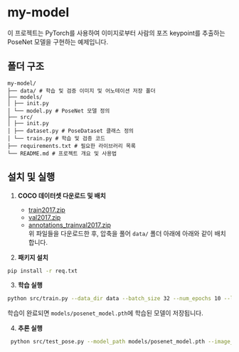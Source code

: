 # my-model

이 프로젝트는 PyTorch를 사용하여 이미지로부터 사람의 포즈 keypoint를 추출하는 PoseNet 모델을 구현하는 예제입니다.

## 폴더 구조
````
my-model/ 
├── data/ # 학습 및 검증 이미지 및 어노테이션 저장 폴더 
├── models/ 
│ ├── init.py 
│ └── model.py # PoseNet 모델 정의 
├── src/ 
│ ├── init.py 
│ ├── dataset.py # PoseDataset 클래스 정의 
│ └── train.py # 학습 및 검증 코드 
├── requirements.txt # 필요한 라이브러리 목록 
└── README.md # 프로젝트 개요 및 사용법
````

## 설치 및 실행

1. **COCO 데이터셋 다운로드 및 배치**
    - [train2017.zip](http://images.cocodataset.org/zips/train2017.zip)
    - [val2017.zip](http://images.cocodataset.org/zips/val2017.zip)
    - [annotations_trainval2017.zip](http://images.cocodataset.org/annotations/annotations_trainval2017.zip)  
      위 파일들을 다운로드한 후, 압축을 풀어 `data/` 폴더 아래에 아래와 같이 배치합니다.  


2. **패키지 설치**

 ```bash
 pip install -r req.txt
 ```

3. **학습 실행**

 ```bash
 python src/train.py --data_dir data --batch_size 32 --num_epochs 10 --learning_rate 1e-3 --save_dir models
 ```

학습이 완료되면 `models/posenet_model.pth`에 학습된 모델이 저장됩니다.


4. **추론 실행**
```bash
 python src/test_pose.py --model_path models/posenet_model.pth --image_path data/{test-img}
```
